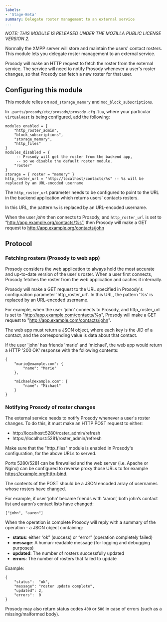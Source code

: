 ```yaml
---
labels:
- 'Stage-Beta'
summary: Delegate roster management to an external service
...
```


*NOTE: THIS MODULE IS RELEASED UNDER THE MOZILLA PUBLIC LICENSE VERSION 2.*

Normally the XMPP server will store and maintain the users' contact
rosters. This module lets you delegate roster management to an external
service.

Prosody will make an HTTP request to fetch the roster from the external
service. The service will need to notify Prosody whenever a user's roster
changes, so that Prosody can fetch a new roster for that user.

## Configuring this module

This module relies on `mod_storage_memory` and `mod_block_subscriptions`.

In `.parts/prosody/etc/prosody/prosody.cfg.lua`, where your particular
`VirtualHost` is being configured, add the following:

    modules_enabled = {
        "http_roster_admin",
        "block_subscriptions",
        "storage_memory",
        "http_files"
    }
    modules_disabled = {
         -- Prosody will get the roster from the backend app,
         -- so we disable the default roster module.
        "roster"
    }
    storage = { roster = "memory" }
    http_roster_url = "http://localhost/contacts/%s" -- %s will be replaced by an URL-encoded username

The `http_roster_url` parameter needs to be configured to point to the
URL in the backend application which returns users' contacts rosters.

In this URL, the pattern `%s` is replaced by an URL-encoded username.

When the user *john* then connects to Prosody, and `http_roster_url` is
set to “http://app.example.org/contacts/%s”, then Prosody will make a
GET request to http://app.example.org/contacts/john

## Protocol

### Fetching rosters (Prosody to web app)

Prosody considers the web application to always hold the most accurate and up-to-date
version of the user's roster. When a user first connects, Prosody fetches the roster
from the web application and caches it internally.

Prosody will make a GET request to the URL specified in Prosody's configuration parameter
'http_roster_url'. In this URL, the pattern '%s' is replaced by an URL-encoded username.

For example, when the user 'john' connects to Prosody, and http_roster_url is set
to "http://app.example.com/contacts/%s", Prosody will make a GET request to "http://app.example.com/contacts/john".

The web app must return a JSON object, where each key is the JID of a contact, and the corresponding
value is data about that contact.

If the user 'john' has friends 'marie' and 'michael', the web app would return a HTTP '200 OK' response
with the following contents:

    {
        "marie@example.com": {
            "name": "Marie"
        },
    
        "michael@example.com": {
            "name": "Michael"
        }
    }

### Notifying Prosody of roster changes

The external service needs to notify Prosody whenever a user's roster
changes. To do this, it must make an HTTP POST request to either:

- http://localhost:5280/roster_admin/refresh
- https://localhost:5281/roster_admin/refresh

Make sure that the "http_files" module is enabled in Prosody's configuration,
for the above URLs to served.

Ports 5280/5281 can be firewalled and the web server (i.e. Apache or Nginx)
can be configured to reverse proxy those URLs to for example
https://example.org/http-bind.

The contents of the POST should be a JSON encoded array of usernames whose
rosters have changed.

For example, if user ‘john’ became friends with ‘aaron’, both john’s
contact list and aaron’s contact lists have changed:

    ["john", "aaron"]

When the operation is complete Prosody will reply with a summary of the
operation - a JSON object containing:

- **status**: either “ok” (success) or “error” (operation completely failed)
- **message**: A human-readable message (for logging and debugging purposes)
- **updated**: The number of rosters successfully updated
- **errors**: The number of rosters that failed to update

Example:

    {
        "status":  "ok",
        "message": "roster update complete",
        "updated": 2,
        "errors":  0
    }

Prosody may also return status codes `400` or `500` in case of errors (such
as a missing/malformed body).
